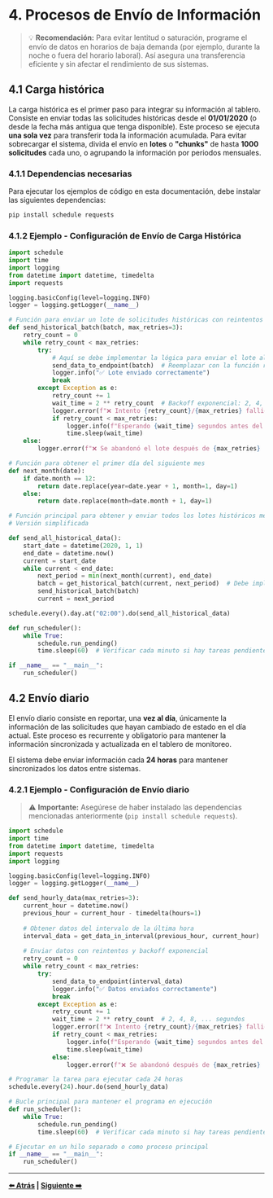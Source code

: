 # 4. Procesos de Envío de Información

> 💡 **Recomendación:** Para evitar lentitud o saturación, programe el envío de datos en horarios de baja demanda (por ejemplo, durante la noche o fuera del horario laboral). Así asegura una transferencia eficiente y sin afectar el rendimiento de sus sistemas.

## 4.1 Carga histórica

La carga histórica es el primer paso para integrar su información al tablero. Consiste en enviar todas las solicitudes históricas desde el **01/01/2020** (o desde la fecha más antigua que tenga disponible). Este proceso se ejecuta **una sola vez** para transferir toda la información acumulada. Para evitar sobrecargar el sistema, divida el envío en **lotes** o **"chunks"** de hasta **1000 solicitudes** cada uno, o agrupando la información por periodos mensuales.

### 4.1.1 Dependencias necesarias

Para ejecutar los ejemplos de código en esta documentación, debe instalar las siguientes dependencias:

```bash
pip install schedule requests
```

### 4.1.2 Ejemplo - Configuración de Envío de Carga Histórica

```python
import schedule
import time
import logging
from datetime import datetime, timedelta
import requests

logging.basicConfig(level=logging.INFO)
logger = logging.getLogger(__name__)

# Función para enviar un lote de solicitudes históricas con reintentos y backoff exponencial
def send_historical_batch(batch, max_retries=3):
    retry_count = 0
    while retry_count < max_retries:
        try:
            # Aquí se debe implementar la lógica para enviar el lote al endpoint real
            send_data_to_endpoint(batch)  # Reemplazar con la función real de envío
            logger.info("✅ Lote enviado correctamente")
            break
        except Exception as e:
            retry_count += 1
            wait_time = 2 ** retry_count  # Backoff exponencial: 2, 4, 8, ... segundos
            logger.error(f"❌ Intento {retry_count}/{max_retries} fallido: {str(e)}")
            if retry_count < max_retries:
                logger.info(f"Esperando {wait_time} segundos antes del siguiente intento...")
                time.sleep(wait_time)
    else:
        logger.error(f"❌ Se abandonó el lote después de {max_retries} intentos fallidos")

# Función para obtener el primer día del siguiente mes
def next_month(date):
    if date.month == 12:
        return date.replace(year=date.year + 1, month=1, day=1)
    else:
        return date.replace(month=date.month + 1, day=1)

# Función principal para obtener y enviar todos los lotes históricos mes por mes
# Versión simplificada

def send_all_historical_data():
    start_date = datetime(2020, 1, 1)
    end_date = datetime.now()
    current = start_date
    while current < end_date:
        next_period = min(next_month(current), end_date)
        batch = get_historical_batch(current, next_period)  # Debe implementar esta función
        send_historical_batch(batch)
        current = next_period

schedule.every().day.at("02:00").do(send_all_historical_data)

def run_scheduler():
    while True:
        schedule.run_pending()
        time.sleep(60)  # Verificar cada minuto si hay tareas pendientes

if __name__ == "__main__":
    run_scheduler()
```

## 4.2 Envío diario

El envío diario consiste en reportar, una **vez al día**, únicamente la información de las solicitudes que hayan cambiado de estado en el día actual. Este proceso es recurrente y obligatorio para mantener la información sincronizada y actualizada en el tablero de monitoreo.

El sistema debe enviar información cada **24 horas** para mantener sincronizados los datos entre sistemas.

### 4.2.1 Ejemplo - Configuración de Envío diario

> ⚠️ **Importante:** Asegúrese de haber instalado las dependencias mencionadas anteriormente (`pip install schedule requests`).

```python
import schedule
import time
from datetime import datetime, timedelta
import requests
import logging

logging.basicConfig(level=logging.INFO)
logger = logging.getLogger(__name__)

def send_hourly_data(max_retries=3):
    current_hour = datetime.now()
    previous_hour = current_hour - timedelta(hours=1)
    
    # Obtener datos del intervalo de la última hora
    interval_data = get_data_in_interval(previous_hour, current_hour)
    
    # Enviar datos con reintentos y backoff exponencial
    retry_count = 0
    while retry_count < max_retries:
        try:
            send_data_to_endpoint(interval_data)
            logger.info("✅ Datos enviados correctamente")
            break
        except Exception as e:
            retry_count += 1
            wait_time = 2 ** retry_count  # 2, 4, 8, ... segundos
            logger.error(f"❌ Intento {retry_count}/{max_retries} fallido: {str(e)}")
            if retry_count < max_retries:
                logger.info(f"Esperando {wait_time} segundos antes del siguiente intento...")
                time.sleep(wait_time)
            else:
                logger.error(f"❌ Se abandonó después de {max_retries} intentos fallidos")

# Programar la tarea para ejecutar cada 24 horas
schedule.every(24).hour.do(send_hourly_data)

# Bucle principal para mantener el programa en ejecución
def run_scheduler():
    while True:
        schedule.run_pending()
        time.sleep(60)  # Verificar cada minuto si hay tareas pendientes

# Ejecutar en un hilo separado o como proceso principal
if __name__ == "__main__":
    run_scheduler()
```

---

**[⬅️ Atrás](03-envio-solicitudes.md) | [Siguiente ➡️](05-consideraciones-adicionales.md)**
